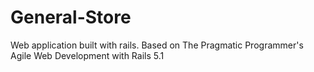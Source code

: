 # General-Store
Web application built with rails. Based on The Pragmatic Programmer's Agile Web Development with Rails 5.1
